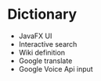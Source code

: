 # Dictionary
- JavaFX UI 
- Interactive search
- Wiki definition
- Google translate
- Google Voice Api input
